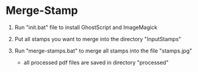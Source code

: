 # Merge-Stamp

1. Run "init.bat" file to install GhostScript and ImageMagick 

2. Put all stamps you want to merge into the directory "InputStamps"

3. Run "merge-stamps.bat" to merge all stamps into the file "stamps.jpg"
	- all processed pdf files are saved in directory "processed" 
